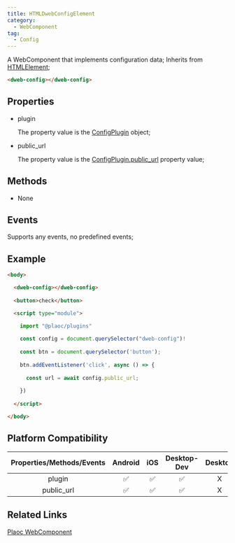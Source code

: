 ```yaml
---
title: HTMLDwebConfigElement
category:
  - WebComponent
tag:
  - Config
---
```


A WebComponent that implements configuration data;
Inherits from [HTMLElement](https://developer.mozilla.org/en-US/docs/Web/API/HTMLElement);

```html
<dweb-config></dweb-config> 
```

## Properties

  - plugin

    The property value is the [ConfigPlugin](../../plugin/config/index.md) object;

  - public_url  

    The property value is the [ConfigPlugin.public_url](../../plugin/config/index.md) property value;

## Methods

  - None

## Events

  Supports any events, no predefined events;

## Example

```html
<body>

  <dweb-config></dweb-config>
  
  <button>check</button>

  <script type="module">

    import "@plaoc/plugins"
    
    const config = document.querySelector("dweb-config")!
    
    const btn = document.querySelector('button');
    
    btn.addEventListener('click', async () => {
    
      const url = await config.public_url;
      
    })
    
  </script>

</body>
```

## Platform Compatibility

| Properties/Methods/Events | Android | iOS | Desktop-Dev | Desktop |
|:-----------------------:|:-------:|:---:|:----------:|:-------:|
| plugin                  | ✅       | ✅   | ✅          | X       |
| public_url              | ✅       | ✅   | ✅          | X       |

## Related Links
[Plaoc WebComponent](../index.md)